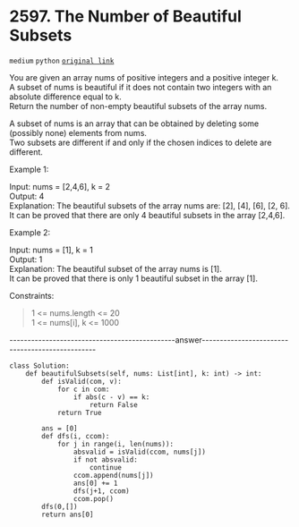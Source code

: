 # 2597. The Number of Beautiful Subsets

`medium` `python` [`original link`](https://leetcode.com/problems/the-number-of-beautiful-subsets/description/)
  
You are given an array nums of positive integers and a positive integer k.  
A subset of nums is beautiful if it does not contain two integers with an absolute difference equal to k.  
Return the number of non-empty beautiful subsets of the array nums.  

A subset of nums is an array that can be obtained by deleting some (possibly none) elements from nums.  
Two subsets are different if and only if the chosen indices to delete are different.  

Example 1:  

Input: nums = [2,4,6], k = 2  
Output: 4  
Explanation: The beautiful subsets of the array nums are: [2], [4], [6], [2, 6].  
It can be proved that there are only 4 beautiful subsets in the array [2,4,6].  

Example 2:  

Input: nums = [1], k = 1  
Output: 1  
Explanation: The beautiful subset of the array nums is [1].  
It can be proved that there is only 1 beautiful subset in the array [1].  

Constraints:  

> 1 <= nums.length <= 20  
> 1 <= nums[i], k <= 1000  

----------------------------------------------answer------------------------------------------------  

```python3
class Solution:
    def beautifulSubsets(self, nums: List[int], k: int) -> int:
        def isValid(com, v):
            for c in com:
                if abs(c - v) == k:
                    return False
            return True
            
        ans = [0]
        def dfs(i, ccom):
            for j in range(i, len(nums)):
                absvalid = isValid(ccom, nums[j])
                if not absvalid:
                    continue
                ccom.append(nums[j])
                ans[0] += 1
                dfs(j+1, ccom)
                ccom.pop()
        dfs(0,[])
        return ans[0]
```
